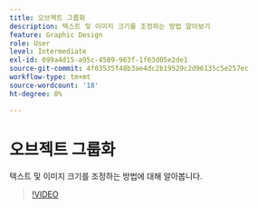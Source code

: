```yaml
---
title: 오브젝트 그룹화
description: 텍스트 및 이미지 크기를 조정하는 방법 알아보기
feature: Graphic Design
role: User
level: Intermediate
exl-id: 099a4d15-a95c-4589-963f-1f63d05e2de1
source-git-commit: 4f03535f48b3ae4dc2b19529c2d96135c5e257ec
workflow-type: tm+mt
source-wordcount: '18'
ht-degree: 0%

---
```


# 오브젝트 그룹화

텍스트 및 이미지 크기를 조정하는 방법에 대해 알아봅니다.

>[!VIDEO](https://video.tv.adobe.com/v/3420212?quality=12&learn=on&hidetitle=true)
